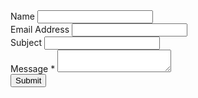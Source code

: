 <div class="article">
    <form autocomplete="on" action="">
        <div>
            <div class="form-item field text">
                <label class="title" for="name_field">Name</label>
                <input class="field-element" type="text" id="name_field">
            </div>
            <div class="form-item field text">
                <label class="title" for="email_field">Email Address</label>
                <input class="field-element" name="email" x-autocompletetype="email" type="text" spellcheck="false" id="email_field">
            </div>
            <div class="form-item field text">
                <label class="title" for="subject_field">Subject</label>
                <input class="field-element text" type="text" id="subject_field">
            </div>
            <div class="form-item field textarea required">
                <label class="title" for="info_field">Message <span class="required">*</span></label> 
                <textarea class="field-element" id="info_field"></textarea>
            </div>
        </div>
        <div class="form-button-wrapper">
            <input class="button" type="submit" value="Submit">
        </div>
    </form>
</div>